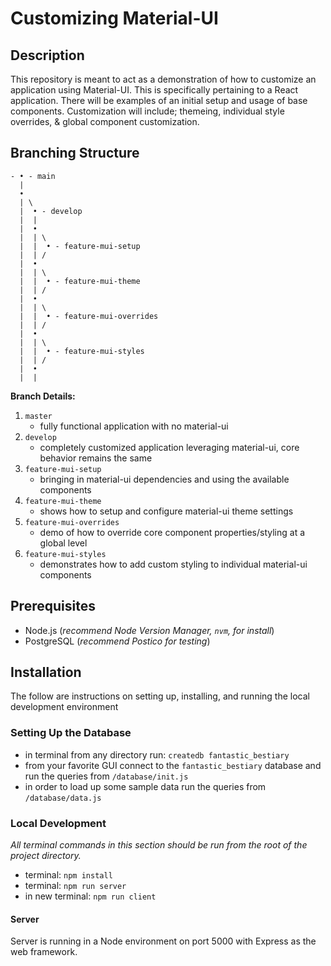 # Customizing Material-UI


## Description

This repository is meant to act as a demonstration of how to customize an application using Material-UI. This is specifically pertaining to a React application. There will be examples of an initial setup and usage of base components. Customization will include; themeing, individual style overrides, & global component customization.


## Branching Structure

```
- • - main
  |
  •
  | \
  |  • - develop
  |  |
  |  •
  |  | \
  |  |  • - feature-mui-setup
  |  | /
  |  •
  |  | \
  |  |  • - feature-mui-theme
  |  | /
  |  •
  |  | \
  |  |  • - feature-mui-overrides
  |  | /
  |  •
  |  | \
  |  |  • - feature-mui-styles
  |  | /
  |  •
  |  |
```

**Branch Details:**
1. `master`
    - fully functional application with no material-ui
1. `develop`
    - completely customized application leveraging material-ui, core behavior remains the same
1. `feature-mui-setup`
    - bringing in material-ui dependencies and using the available components
1. `feature-mui-theme`
    - shows how to setup and configure material-ui theme settings
1. `feature-mui-overrides`
    - demo of how to override core component properties/styling at a global level
1. `feature-mui-styles`
    - demonstrates how to add custom styling to individual material-ui components


## Prerequisites

- Node.js (*recommend Node Version Manager, `nvm`, for install*)
- PostgreSQL (*recommend Postico for testing*)


## Installation

The follow are instructions on setting up, installing, and running the local development environment


### Setting Up the Database

- in terminal from any directory run: `createdb fantastic_bestiary`
- from your favorite GUI connect to the `fantastic_bestiary` database and run the queries from `/database/init.js`
- in order to load up some sample data run the queries from `/database/data.js`


### Local Development

*All terminal commands in this section should be run from the root of the project directory.*

- terminal: `npm install`
- terminal: `npm run server`
- in new terminal: `npm run client`


#### Server

Server is running in a Node environment on port 5000 with Express as the web framework.